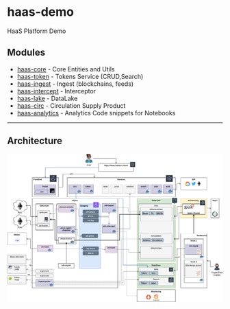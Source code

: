 # haas-demo

HaaS Platform Demo 

## Modules

- [haas-core](haas-core)                - Core Entities and Utils
- [haas-token](haas-token)              - Tokens Service (CRUD,Search)
- [haas-ingest](haas-ingest)            - Ingest (blockchains, feeds)
- [haas-intercept](haas-intercept)      - Interceptor
- [haas-lake](haas-lake)                - DataLake
- [haas-circ](haas-circ)                - Circulation Supply Product
- [haas-analytics](haas-analytics)      - Analytics Code snippets for Notebooks


----
## Architecture

<img src="doc/HaaS-Architecture-Proto.png" width="1000">

